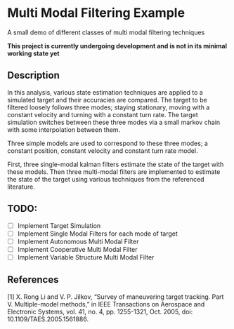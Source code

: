 # Multi Modal Filtering Example

A small demo of different classes of multi modal filtering techniques

**This project is currently undergoing development and is not in its minimal working state yet**

## Description

In this analysis, various state estimation techniques are applied to a simulated target and their accuracies are compared. The target to be filtered loosely follows three modes; staying stationary, 
moving with a constant velocity and turning with a constant turn rate. The target simulation switches between these three modes via a small markov chain with some interpolation between them.

Three simple models are used to correspond to these three modes; a constant position, constant velocity and constant turn rate model.

First, three single-modal kalman filters estimate the state of the target with these models. Then 
three multi-modal filters are implemented to estimate the state of the target using various techniques from the referenced literature.

## TODO:

* [ ] Implement Target Simulation
* [ ] Implement Single Modal Filters for each mode of target
* [ ] Implement Autonomous Multi Modal Filter
* [ ] Implement Cooperative Multi Modal Filter
* [ ] Implement Variable Structure Multi Modal Filter

## References

[1] X. Rong Li and V. P. Jilkov, “Survey of maneuvering target tracking. Part V. Multiple-model methods,” in IEEE Transactions on Aerospace and Electronic Systems, vol. 41, no. 4, pp. 1255-1321, Oct. 2005, doi: 10.1109/TAES.2005.1561886.
